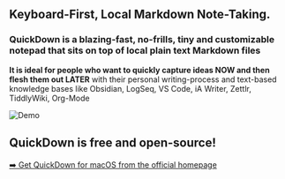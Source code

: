 ## Keyboard-First, Local Markdown Note-Taking.

### QuickDown is a blazing-fast, no-frills, tiny and customizable notepad that sits on top of local plain text Markdown files

**It is ideal for people who want to quickly capture ideas NOW and then flesh them out LATER** with their personal writing-process and text-based knowledge bases like Obsidian, LogSeq, VS Code, iA Writer, Zettlr, TiddlyWiki, Org-Mode

![Demo](https://github.com/akaalias/quickdown/blob/main/demo.gif?raw=true)

## QuickDown is free and open-source! 
<a href="https://akaalias.github.io/getquickdown/">➡️ Get QuickDown for macOS from the official homepage</a>
